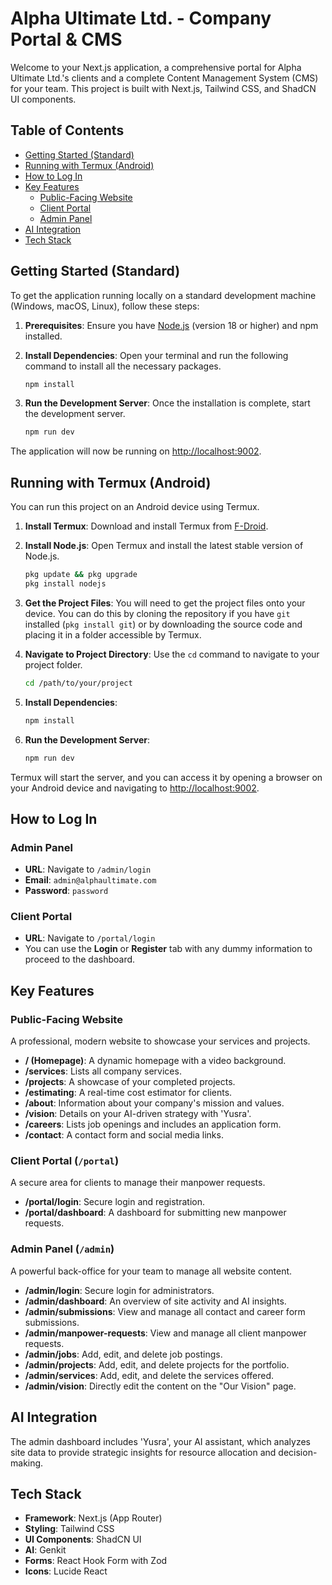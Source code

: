 # Alpha Ultimate Ltd. - Company Portal & CMS

Welcome to your Next.js application, a comprehensive portal for Alpha Ultimate Ltd.'s clients and a complete Content Management System (CMS) for your team. This project is built with Next.js, Tailwind CSS, and ShadCN UI components.

## Table of Contents

- [Getting Started (Standard)](#getting-started-standard)
- [Running with Termux (Android)](#running-with-termux-android)
- [How to Log In](#how-to-log-in)
- [Key Features](#key-features)
  - [Public-Facing Website](#public-facing-website)
  - [Client Portal](#client-portal)
  - [Admin Panel](#admin-panel)
- [AI Integration](#ai-integration)
- [Tech Stack](#tech-stack)

## Getting Started (Standard)

To get the application running locally on a standard development machine (Windows, macOS, Linux), follow these steps:

1.  **Prerequisites**: Ensure you have [Node.js](https://nodejs.org/) (version 18 or higher) and npm installed.

2.  **Install Dependencies**:
    Open your terminal and run the following command to install all the necessary packages.
    ```bash
    npm install
    ```

3.  **Run the Development Server**:
    Once the installation is complete, start the development server.
    ```bash
    npm run dev
    ```

The application will now be running on [http://localhost:9002](http://localhost:9002).

## Running with Termux (Android)

You can run this project on an Android device using Termux.

1.  **Install Termux**: Download and install Termux from [F-Droid](https://f-droid.org/en/packages/com.termux/).

2.  **Install Node.js**: Open Termux and install the latest stable version of Node.js.
    ```bash
    pkg update && pkg upgrade
    pkg install nodejs
    ```

3.  **Get the Project Files**: You will need to get the project files onto your device. You can do this by cloning the repository if you have `git` installed (`pkg install git`) or by downloading the source code and placing it in a folder accessible by Termux.

4.  **Navigate to Project Directory**: Use the `cd` command to navigate to your project folder.
    ```bash
    cd /path/to/your/project
    ```

5.  **Install Dependencies**:
    ```bash
    npm install
    ```

6.  **Run the Development Server**:
    ```bash
    npm run dev
    ```

Termux will start the server, and you can access it by opening a browser on your Android device and navigating to [http://localhost:9002](http://localhost:9002).

## How to Log In

### Admin Panel
-   **URL**: Navigate to `/admin/login`
-   **Email**: `admin@alphaultimate.com`
-   **Password**: `password`

### Client Portal
-   **URL**: Navigate to `/portal/login`
-   You can use the **Login** or **Register** tab with any dummy information to proceed to the dashboard.

## Key Features

### Public-Facing Website

A professional, modern website to showcase your services and projects.

- **/ (Homepage)**: A dynamic homepage with a video background.
- **/services**: Lists all company services.
- **/projects**: A showcase of your completed projects.
- **/estimating**: A real-time cost estimator for clients.
- **/about**: Information about your company's mission and values.
- **/vision**: Details on your AI-driven strategy with 'Yusra'.
- **/careers**: Lists job openings and includes an application form.
- **/contact**: A contact form and social media links.

### Client Portal (`/portal`)

A secure area for clients to manage their manpower requests.

- **/portal/login**: Secure login and registration.
- **/portal/dashboard**: A dashboard for submitting new manpower requests.

### Admin Panel (`/admin`)

A powerful back-office for your team to manage all website content.

- **/admin/login**: Secure login for administrators.
- **/admin/dashboard**: An overview of site activity and AI insights.
- **/admin/submissions**: View and manage all contact and career form submissions.
- **/admin/manpower-requests**: View and manage all client manpower requests.
- **/admin/jobs**: Add, edit, and delete job postings.
- **/admin/projects**: Add, edit, and delete projects for the portfolio.
- **/admin/services**: Add, edit, and delete the services offered.
- **/admin/vision**: Directly edit the content on the "Our Vision" page.

## AI Integration

The admin dashboard includes 'Yusra', your AI assistant, which analyzes site data to provide strategic insights for resource allocation and decision-making.

## Tech Stack

- **Framework**: Next.js (App Router)
- **Styling**: Tailwind CSS
- **UI Components**: ShadCN UI
- **AI**: Genkit
- **Forms**: React Hook Form with Zod
- **Icons**: Lucide React
